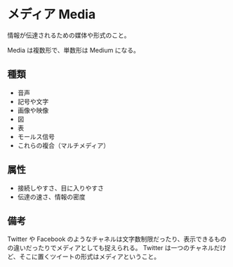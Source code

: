 # メディア Media

情報が伝達されるための媒体や形式のこと。

Media は複数形で、単数形は Medium になる。

## 種類

- 音声
- 記号や文字
- 画像や映像
- 図
- 表
- モールス信号
- これらの複合（マルチメディア）

## 属性

- 接続しやすさ、目に入りやすさ
- 伝達の速さ、情報の密度

## 備考

Twitter や Facebook のようなチャネルは文字数制限だったり、表示できるものの違いだったりでメディアとしても捉えられる。
Twitter は一つのチャネルだけど、そこに置くツイートの形式はメディアということ。
